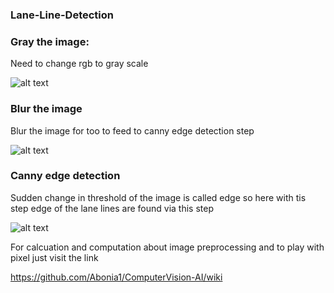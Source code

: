### Lane-Line-Detection

### Gray the image:
Need to change rgb to gray scale

![alt text](https://drive.google.com/open?id=1ROZzZ8uJ-XlI27HMeeOQv521PskbtPE9)

### Blur the image 
Blur the image for too to feed to canny edge detection step

![alt text](https://drive.google.com/open?id=12wfFpUb4T50Cmq8OSy-tYw2DdxX8XDyV)

### Canny edge detection
Sudden change in threshold of the image is called edge so here with tis step edge of the lane lines are found via this step


![alt text](https://drive.google.com/open?id=15AVVc7RlKTNK45cwS4OA0ErrCK_DTusq)


For calcuation and computation about image preprocessing and to play with pixel just visit the link

https://github.com/Abonia1/ComputerVision-AI/wiki


